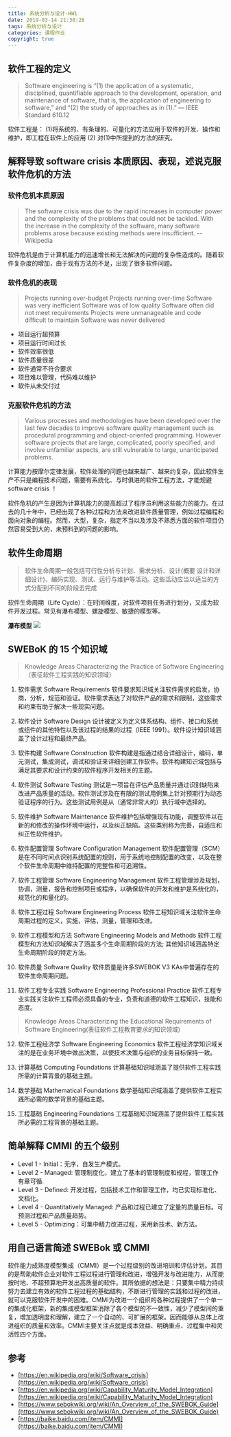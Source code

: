 ```yaml
---
title: 系统分析与设计-HW1
date: 2019-03-14 21:38:28
tags: 系统分析与设计
categories: 课程作业
copyright: true
---
```



## 软件工程的定义

> Software engineering is “(1) the application of a systematic, disciplined, quantifiable approach to the development, operation, and maintenance of software, that is, the application of engineering to software,” and “(2) the study of approaches as in (1).” –– IEEE Standard 610.12
    
软件工程是：
(1)将系统的、有条理的、可量化的方法应用于软件的开发、操作和维护，即工程在软件上的应用
(2) 对(1)中所提到的方法的研究。

## 解释导致 software crisis 本质原因、表现，述说克服软件危机的方法

### 软件危机本质原因
> The software crisis was due to the rapid increases in computer power and the complexity of the problems that could not be tackled. With the increase in the complexity of the software, many software problems arose because existing methods were insufficient. -- Wikipedia

软件危机是由于计算机能力的迅速增长和无法解决的问题的复杂性造成的。随着软件复杂度的增加，由于现有方法的不足，出现了很多软件问题。

### 软件危机的表现
> Projects running over-budget
> Projects running over-time
> Software was very inefficient
> Software was of low quality
> Software often did not meet requirements
> Projects were unmanageable and code difficult to maintain
> Software was never delivered 

- 项目运行超预算
- 项目运行时间过长
- 软件效率很低
- 软件质量很差
- 软件通常不符合要求
- 项目难以管理，代码难以维护
- 软件从未交付过

### 克服软件危机的方法
> Various processes and methodologies have been developed over the last few decades to improve software quality management such as procedural programming and object-oriented programming. However software projects that are large, complicated, poorly specified, and involve unfamiliar aspects, are still vulnerable to large, unanticipated problems.

计算能力按摩尔定律发展，软件处理的问题也越来越广、越来约复杂，因此软件生产不只是编程技术问题，需要有系统化、与时俱进的软件工程方法，才能规避 software crisis ！

软件危机的产生是因为计算机能力的提高超过了程序员利用这些能力的能力。在过去的几十年中，已经出现了各种过程和方法来改进软件质量管理，例如过程编程和面向对象的编程。然而，大型，复杂，指定不当以及涉及不熟悉方面的软件项目仍然容易受到大的，未预料到的问题的影响。


## 软件生命周期
> 软件生命周期一般包括可行性分析与计划、需求分析、设计(概要 设计和详细设计)、编码实现、测试、运行与维护等活动。这些活动应当以适当的方式分配到不同的阶段去完成

软件生命周期（Life Cycle）：在时间维度，对软件项目任务进行划分，又成为软件开发过程。常见有瀑布模型、螺旋模型、敏捷的模型等。

**瀑布模型**
![](https://i.loli.net/2019/03/14/5c8a63770e51e.png)


## SWEBoK 的 15 个知识域

> Knowledge Areas Characterizing the Practice of Software Engineering（表征软件工程实践的知识领域）

1. 软件需求 Software Requirements
软件要求知识域关注软件需求的启发，协商，分析，规范和验证。软件需求表达了对软件产品的需求和限制，这些需求和约束有助于解决一些现实问题。

2. 软件设计 Software Design
设计被定义为定义体系结构、组件、接口和系统或组件的其他特性以及该过程的结果的过程（IEEE 1991）。软件设计知识域涵盖了设计过程和最终产品。

3. 软件构建 Software Construction
软件构建是指通过结合详细设计，编码，单元测试，集成测试，调试和验证来详细创建工作软件。软件构建知识域包括与满足其要求和设计约束的软件程序开发相关的主题。

4. 软件测试 Software Testing
测试是一项旨在评估产品质量并通过识别缺陷来改进产品质量的活动。软件测试涉及在有限的测试用例集上针对预期行为动态验证程序的行为。这些测试用例是从（通常非常大的）执行域中选择的。

5. 软件维护 Software Maintenance
软件维护包括增强现有功能，调整软件以在新的和修改的操作环境中运行，以及纠正缺陷。这些类别称为完善，自适应和纠正性软件维护。

6. 软件配置管理 Software Configuration Management
软件配置管理（SCM）是在不同时间点识别系统配置的规则，用于系统地控制配置的改变，以及在整个软件生命周期中维持配置的完整性和可追溯性。

7. 软件工程管理 Software Engineering Management
软件工程管理涉及规划，协调，测量，报告和控制项目或程序，以确保软件的开发和维护是系统化的，规范化的和量化的。

8. 软件工程过程 Software Engineering Process
软件工程知识域关注软件生命周期过程的定义，实施，评估，测量，管理和改进。

9. 软件工程模型和方法 Software Engineering Models and Methods
软件工程模型和方法知识域解决了涵盖多个生命周期阶段的方法; 其他知识域涵盖特定生命周期阶段的特定方法。

10. 软件质量 Software Quality
软件质量是许多SWEBOK V3 KAs中普遍存在的软件生命周期问题。

11.  软件工程专业实践 Software Engineering Professional Practice
软件工程专业实践关注软件工程师必须具备的专业，负责和道德的软件工程知识，技能和态度。

> Knowledge Areas Characterizing the Educational Requirements of Software Engineering(表征软件工程教育要求的知识领域)

12. 软件工程经济学 Software Engineering Economics
软件工程经济学知识域关注的是在业务环境中做出决策，以使技术决策与组织的业务目标保持一致。

13. 计算基础 Computing Foundations
计算基础知识域涵盖了提供软件工程实践所需的计算背景的基础主题。

14. 数学基础 Mathematical Foundations
数学基础知识域涵盖了提供软件工程实践所必需的数学背景的基础主题。

15.  工程基础 Engineering Foundations
工程基础知识域涵盖了提供软件工程实践所必需的工程背景的基础主题。

## 简单解释 CMMI 的五个级别
- Level 1 - Initial：无序，自发生产模式。
- Level 2 - Managed: 管理制度化，建立了基本的管理制度和规程，管理工作有章可循.
- Level 3 - Defined: 开发过程，包括技术工作和管理工作，均已实现标准化、文档化。
- Level 4 - Quantitatively Managed: 产品和过程已建立了定量的质量目标。可预测过程和产品质量趋势。
- Level 5 - Optimizing：可集中精力改进过程，采用新技术、新方法。


## 用自己语言简述 SWEBok 或 CMMI

软件能力成熟度模型集成（CMMI）是一个过程级别的改进培训和评估计划。其目的是帮助软件企业对软件工程过程进行管理和改进，增强开发与改进能力，从而能按时地、不超预算地开发出高质量的软件。其所依据的想法是：只要集中精力持续努力去建立有效的软件工程过程的基础结构，不断进行管理的实践和过程的改进，就可以克服软件开发中的困难。CMMI为改进一个组织的各种过程提供了一个单一的集成化框架，新的集成模型框架消除了各个模型的不一致性，减少了模型间的重复，增加透明度和理解，建立了一个自动的、可扩展的框架。因而能够从总体上改进组织的质量和效率。CMMI主要关注点就是成本效益、明确重点、过程集中和灵活性四个方面。




## 参考
- [https://en.wikipedia.org/wiki/Software_crisis](https://en.wikipedia.org/wiki/Software_crisis)
- [https://en.wikipedia.org/wiki/Capability_Maturity_Model_Integration](https://en.wikipedia.org/wiki/Capability_Maturity_Model_Integration)
- [https://www.sebokwiki.org/wiki/An_Overview_of_the_SWEBOK_Guide](https://www.sebokwiki.org/wiki/An_Overview_of_the_SWEBOK_Guide)
- [https://baike.baidu.com/item/CMMI](https://baike.baidu.com/item/CMMI)


